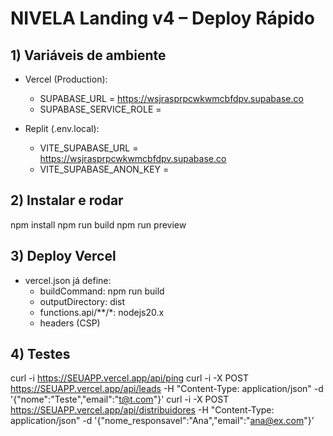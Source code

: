 
# NIVELA Landing v4 – Deploy Rápido

## 1) Variáveis de ambiente
- Vercel (Production):
  - SUPABASE_URL = https://wsjrasprpcwkwmcbfdpv.supabase.co
  - SUPABASE_SERVICE_ROLE = <preencher no painel>

- Replit (.env.local):
  - VITE_SUPABASE_URL = https://wsjrasprpcwkwmcbfdpv.supabase.co
  - VITE_SUPABASE_ANON_KEY = <sua anon>

## 2) Instalar e rodar
npm install
npm run build
npm run preview

## 3) Deploy Vercel
- vercel.json já define:
  - buildCommand: npm run build
  - outputDirectory: dist
  - functions.api/**/*: nodejs20.x
  - headers (CSP)

## 4) Testes
curl -i https://SEUAPP.vercel.app/api/ping
curl -i -X POST https://SEUAPP.vercel.app/api/leads -H "Content-Type: application/json" -d '{"nome":"Teste","email":"t@t.com"}'
curl -i -X POST https://SEUAPP.vercel.app/api/distribuidores -H "Content-Type: application/json" -d '{"nome_responsavel":"Ana","email":"ana@ex.com"}'
